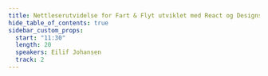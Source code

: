 ```yaml
---
title: Nettleserutvidelse for Fart & Flyt utviklet med React og Designsystemet
hide_table_of_contents: true
sidebar_custom_props:
  start: "11:30"
  length: 20
  speakers: Eilif Johansen
  track: 2
---
```




